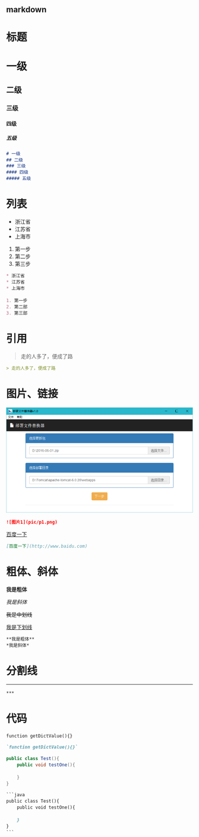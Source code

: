 ## markdown 

# 标题

# 一级

## 二级

### 三级

#### 四级

##### 五级

```markdown
# 一级
## 二级
### 三级
#### 四级
##### 五级
```



# 列表

* 浙江省
* 江苏省
* 上海市

1. 第一步
2. 第二步
3. 第三步

```markdown
* 浙江省
* 江苏省
* 上海市

1. 第一步
2. 第二部
3. 第三部
```

# 引用

> 走的人多了，便成了路

```markdown
> 走的人多了，便成了路
```



# 图片、链接

![图片1](pic/p1.png)

```markdown
![图片1](pic/p1.png)
```

[百度一下](http://www.baidu.com)

```markdown
[百度一下](http://www.baidu.com)
```

# 粗体、斜体

**我是粗体**

*我是斜体*

~~我是中划线~~

<u>我是下划线</u>

~~~markdown
**我是粗体**
*我是斜体*
~~~



# 分割线

***

~~~markdown
***
~~~



# 代码

`function getDictValue(){}`

```markdown
`function getDictValue(){}`
```

```java
public class Test(){
  	public void testOne(){
  
	}
}
```

```markdown
​```java
public class Test(){
  	public void testOne(){
  
	}
}
​```
```



